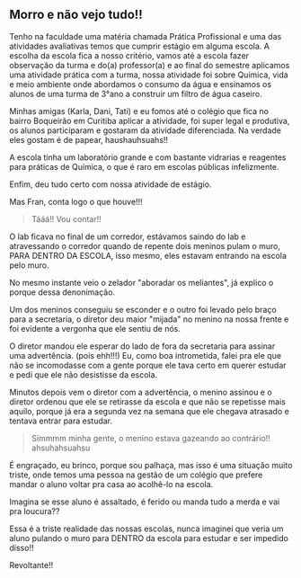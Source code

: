 ## Morro e não vejo tudo!! 

Tenho na faculdade uma matéria chamada Prática Profissional e uma das atividades avaliativas temos que cumprir estágio em alguma escola. A escolha da escola fica a nosso critério, vamos até a escola fazer observação da turma e do(a) professor(a) e ao final do semestre aplicamos uma atividade prática com a turma, nossa atividade foi sobre Química, vida e meio ambiente onde abordamos o consumo da água e ensinamos os alunos de uma turma de 3°ano a construir um filtro de água caseiro. 

Minhas amigas (Karla, Dani, Tati) e eu fomos até o colégio que fica no bairro Boqueirão em Curitiba aplicar a atividade, foi super legal e produtiva, os alunos participaram e gostaram da atividade diferenciada. Na verdade eles gostam é de papear, haushauhsuahs!!

A escola tinha um laboratório grande e com bastante vidrarias e reagentes para práticas de Química, o que é raro em escolas públicas infelizmente. 

Enfim, deu tudo certo com nossa atividade de estágio.

Mas Fran, conta logo o que houve!!!

>Tááá!! Vou contar!!

O lab ficava no final de um corredor, estávamos saindo do lab e atravessando o corredor quando de repente dois meninos pulam o muro, PARA DENTRO DA ESCOLA, isso mesmo, eles estavam entrando na escola pelo muro.

No mesmo instante veio o zelador "aboradar os meliantes", já explico o porque dessa denonimação.

Um dos meninos conseguiu se esconder e o outro foi levado pelo braço para a secretaria, o diretor deu maior "mijada" no menino na nossa frente e foi evidente a vergonha que ele sentiu de nós. 

O diretor mandou ele esperar do lado de fora da secretaria para assinar uma advertência. (pois ehh!!!) Eu, como boa intrometida, falei pra ele que não se incomodasse com a gente porque ele tava certo em querer estudar e pedi que ele não desistisse da escola. 

Minutos depois vem o diretor com a advertência, o menino assinou e o diretor ordenou que ele se retirasse da escola e que não se repetisse mais aquilo, porque já era a segunda vez na semana que ele chegava atrasado e tentava entrar para estudar.

> Simmmm minha gente, o menino estava gazeando ao contrário!! ahsuhahsuahsu

É engraçado, eu brinco, porque sou palhaça, mas isso é uma situação muito triste, onde temos uma pessoa na gestão de um colégio que prefere mandar o aluno voltar pra casa ao acolhê-lo na escola.

Imagina se esse aluno é assaltado, é ferido ou manda tudo a merda e vai pra loucura??

Essa é a triste realidade das nossas escolas, nunca imaginei que veria um aluno pulando o muro para DENTRO da escola para estudar e ser impedido disso!! 

Revoltante!! 

